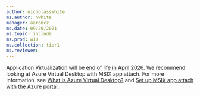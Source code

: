 ```yaml
---
author: nicholasswhite
ms.author: nwhite
manager: aaroncz
ms.date: 09/20/2021
ms.topic: include
ms.prod: w10
ms.collection: tier1
ms.reviewer:
---
```


Application Virtualization will be [end of life in April 2026](/lifecycle/announcements/mdop-extended). We recommend looking at Azure Virtual Desktop with MSIX app attach. For more information, see [What is Azure Virtual Desktop?](/azure/virtual-desktop/overview) and [Set up MSIX app attach with the Azure portal](/azure/virtual-desktop/app-attach-azure-portal).
